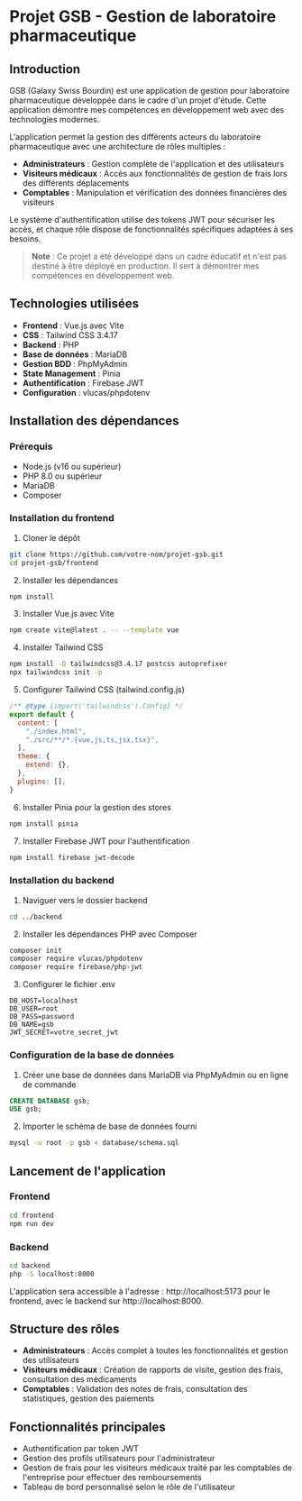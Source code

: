 # Projet GSB - Gestion de laboratoire pharmaceutique

## Introduction

GSB (Galaxy Swiss Bourdin) est une application de gestion pour laboratoire pharmaceutique développée dans le cadre d'un projet d'étude. Cette application démontre mes compétences en développement web avec des technologies modernes.

L'application permet la gestion des différents acteurs du laboratoire pharmaceutique avec une architecture de rôles multiples :

- **Administrateurs** : Gestion complète de l'application et des utilisateurs
- **Visiteurs médicaux** : Accès aux fonctionnalités de gestion de frais lors des différents déplacements
- **Comptables** : Manipulation et vérification des données financières des visiteurs

Le système d'authentification utilise des tokens JWT pour sécuriser les accès, et chaque rôle dispose de fonctionnalités spécifiques adaptées à ses besoins.

> **Note** : Ce projet a été développé dans un cadre éducatif et n'est pas destiné à être déployé en production. Il sert à démontrer mes compétences en développement web.

## Technologies utilisées

- **Frontend** : Vue.js avec Vite
- **CSS** : Tailwind CSS 3.4.17
- **Backend** : PHP
- **Base de données** : MariaDB
- **Gestion BDD** : PhpMyAdmin
- **State Management** : Pinia
- **Authentification** : Firebase JWT
- **Configuration** : vlucas/phpdotenv

## Installation des dépendances

### Prérequis

- Node.js (v16 ou supérieur)
- PHP 8.0 ou supérieur
- MariaDB
- Composer

### Installation du frontend

1. Cloner le dépôt
```bash
git clone https://github.com/votre-nom/projet-gsb.git
cd projet-gsb/frontend
```

2. Installer les dépendances
```bash
npm install
```

3. Installer Vue.js avec Vite
```bash
npm create vite@latest . -- --template vue
```

4. Installer Tailwind CSS
```bash
npm install -D tailwindcss@3.4.17 postcss autoprefixer
npx tailwindcss init -p
```

5. Configurer Tailwind CSS (tailwind.config.js)
```javascript
/** @type {import('tailwindcss').Config} */
export default {
  content: [
    "./index.html",
    "./src/**/*.{vue,js,ts,jsx,tsx}",
  ],
  theme: {
    extend: {},
  },
  plugins: [],
}
```

6. Installer Pinia pour la gestion des stores
```bash
npm install pinia
```

7. Installer Firebase JWT pour l'authentification
```bash
npm install firebase jwt-decode
```

### Installation du backend

1. Naviguer vers le dossier backend
```bash
cd ../backend
```

2. Installer les dépendances PHP avec Composer
```bash
composer init
composer require vlucas/phpdotenv
composer require firebase/php-jwt
```

3. Configurer le fichier .env
```
DB_HOST=localhost
DB_USER=root
DB_PASS=password
DB_NAME=gsb
JWT_SECRET=votre_secret_jwt
```

### Configuration de la base de données

1. Créer une base de données dans MariaDB via PhpMyAdmin ou en ligne de commande
```sql
CREATE DATABASE gsb;
USE gsb;
```

2. Importer le schéma de base de données fourni
```bash
mysql -u root -p gsb < database/schema.sql
```

## Lancement de l'application

### Frontend
```bash
cd frontend
npm run dev
```

### Backend
```bash
cd backend
php -S localhost:8000
```

L'application sera accessible à l'adresse : http://localhost:5173 pour le frontend, avec le backend sur http://localhost:8000.

## Structure des rôles

- **Administrateurs** : Accès complet à toutes les fonctionnalités et gestion des utilisateurs
- **Visiteurs médicaux** : Création de rapports de visite, gestion des frais, consultation des médicaments
- **Comptables** : Validation des notes de frais, consultation des statistiques, gestion des paiements

## Fonctionnalités principales

- Authentification par token JWT
- Gestion des profils utilisateurs pour l'administrateur
- Gestion de frais pour les visiteurs médicaux traité par les comptables de l'entreprise pour effectuer des remboursements
- Tableau de bord personnalisé selon le rôle de l'utilisateur
